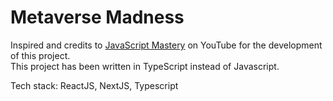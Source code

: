 # Metaverse Madness

Inspired and credits to <a href="https://youtu.be/ugCN_gynFYw">JavaScript Mastery</a> on YouTube for the development of this project. <br />
This project has been written in TypeScript instead of Javascript.

Tech stack: ReactJS, NextJS, Typescript
